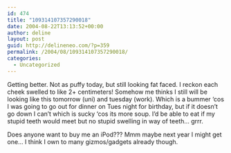 ```yaml
---
id: 474
title: "109314107357290018"
date: 2004-08-22T13:13:52+00:00
author: deline
layout: post
guid: http://delineneo.com/?p=359
permalink: /2004/08/109314107357290018/
categories:
  - Uncategorized
---
```

Getting better. Not as puffy today, but still looking fat faced. I reckon each cheek swelled to like 2+ centimeters! Somehow me thinks I still will be looking like this tomorrow (uni) and tuesday (work). Which is a bummer &#8216;cos I was going to go out for dinner on Tues night for birthday, but if it doesn&#8217;t go down I can&#8217;t which is sucky &#8216;cos its more soup. I&#8217;d be able to eat if my stupid teeth would meet but no stupid swelling in way of teeth&#8230; grrr.

Does anyone want to buy me an iPod??? Mmm maybe next year I might get one&#8230; I think I own to many gizmos/gadgets already though.
